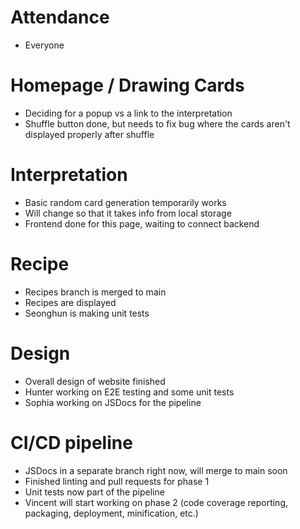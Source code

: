 # Attendance
- Everyone

# Homepage / Drawing Cards
- Deciding for a popup vs a link to the interpretation
- Shuffle button done, but needs to fix bug where the cards aren't displayed properly after shuffle

# Interpretation
- Basic random card generation temporarily works
- Will change so that it takes info from local storage
- Frontend done for this page, waiting to connect backend

# Recipe
- Recipes branch is merged to main
- Recipes are displayed
- Seonghun is making unit tests

# Design
- Overall design of website finished
- Hunter working on E2E testing and some unit tests
- Sophia working on JSDocs for the pipeline

# CI/CD pipeline
- JSDocs in a separate branch right now, will merge to main soon
- Finished linting and pull requests for phase 1
- Unit tests now part of the pipeline
- Vincent will start working on phase 2 (code coverage reporting, packaging, deployment, minification, etc.)
